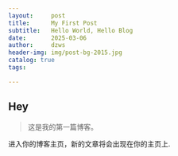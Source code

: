 ```yaml
---
layout:     post   				    
title:      My First Post 				
subtitle:   Hello World, Hello Blog
date:       2025-03-06 			
author:     dzws 						
header-img: img/post-bg-2015.jpg 	
catalog: true 					
tags:								

---
```


## Hey
>这是我的第一篇博客。

进入你的博客主页，新的文章将会出现在你的主页上.
